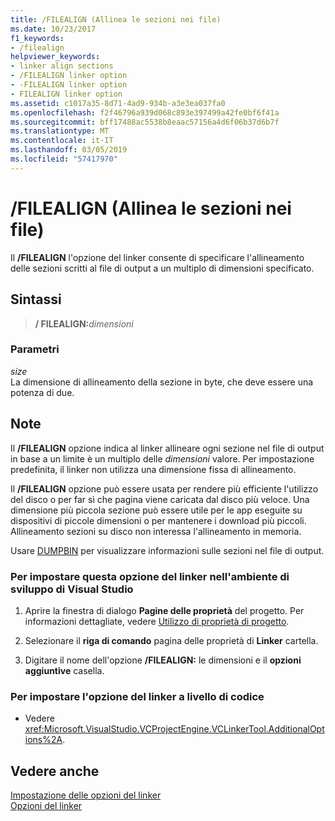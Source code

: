 ```yaml
---
title: /FILEALIGN (Allinea le sezioni nei file)
ms.date: 10/23/2017
f1_keywords:
- /filealign
helpviewer_keywords:
- linker align sections
- /FILEALIGN linker option
- -FILEALIGN linker option
- FILEALIGN linker option
ms.assetid: c1017a35-8d71-4ad9-934b-a3e3ea037fa0
ms.openlocfilehash: f2f46796a939d068c893e397499a42fe0bf6f41a
ms.sourcegitcommit: bff17488ac5538b8eaac57156a4d6f06b37d6b7f
ms.translationtype: MT
ms.contentlocale: it-IT
ms.lasthandoff: 03/05/2019
ms.locfileid: "57417970"
---
```

# <a name="filealign-align-sections-in-files"></a>/FILEALIGN (Allinea le sezioni nei file)

Il **/FILEALIGN** l'opzione del linker consente di specificare l'allineamento delle sezioni scritti al file di output a un multiplo di dimensioni specificato.

## <a name="syntax"></a>Sintassi

> __/ FILEALIGN:__*dimensioni*

### <a name="parameters"></a>Parametri

*size*<br/>
La dimensione di allineamento della sezione in byte, che deve essere una potenza di due.

## <a name="remarks"></a>Note

Il **/FILEALIGN** opzione indica al linker allineare ogni sezione nel file di output in base a un limite è un multiplo delle *dimensioni* valore. Per impostazione predefinita, il linker non utilizza una dimensione fissa di allineamento.

Il **/FILEALIGN** opzione può essere usata per rendere più efficiente l'utilizzo del disco o per far sì che pagina viene caricata dal disco più veloce. Una dimensione più piccola sezione può essere utile per le app eseguite su dispositivi di piccole dimensioni o per mantenere i download più piccoli. Allineamento sezioni su disco non interessa l'allineamento in memoria.

Usare [DUMPBIN](dumpbin-reference.md) per visualizzare informazioni sulle sezioni nel file di output.

### <a name="to-set-this-linker-option-in-the-visual-studio-development-environment"></a>Per impostare questa opzione del linker nell'ambiente di sviluppo di Visual Studio

1. Aprire la finestra di dialogo **Pagine delle proprietà** del progetto. Per informazioni dettagliate, vedere [Utilizzo di proprietà di progetto](../../ide/working-with-project-properties.md).

1. Selezionare il **riga di comando** pagina delle proprietà di **Linker** cartella.

1. Digitare il nome dell'opzione **/FILEALIGN:** le dimensioni e il **opzioni aggiuntive** casella.

### <a name="to-set-this-linker-option-programmatically"></a>Per impostare l'opzione del linker a livello di codice

- Vedere <xref:Microsoft.VisualStudio.VCProjectEngine.VCLinkerTool.AdditionalOptions%2A>.

## <a name="see-also"></a>Vedere anche

[Impostazione delle opzioni del linker](../../build/reference/setting-linker-options.md)<br/>
[Opzioni del linker](../../build/reference/linker-options.md)
